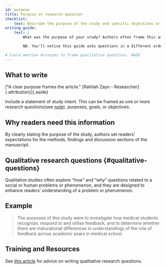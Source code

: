```yaml
---
id: purpose
title: Purpose or research question
checklist: 
    text: Describe the purpose of the study and specific objectives or questions.
writing_guide:
    text: |
        What was the purpose of your study? Authors often frame this as one or more questions or statements, often asking "how" or "why". 

        NB. You'll notice this guide asks questions in a different order to how articles are presented. There are more questions about your introduction later, and questions about your abstract and title appear later still. This is because we recommend beginning to write by first defining your research question, then describing your methods and results. 

# Could mention Acronyms to frame qualitative questions. #ASK
---
```


## What to write

["A clear purpose frames the article." [Rahilah Zayn - Researcher]{.attribution}]{.aside}

Include a statement of study intent. This can be framed as one or more research questions(see [note](#qualitative-questions)), purposes, goals, or objectives.

## Why readers need this information

By clearly stating the purpose of the study, authors set readers’ expectations for the methods, findings and discussion sections of the manuscript.

## Qualitative research questions {#qualitative-questions}

Qualitative studies often explore “how” and “why” questions related to a social or human problems or phenomenon, and they are designed to enhance readers’ understanding of a problem or phenomenon.

## Example

> The purposes of this study were to investigate how medical students recognize, respond to and utilise feedback, and to determine whether there are maturational differences in understandings of the role of feedback across academic years in medical school.

## Training and Resources

See [this article](https://doi.org/10.1097/acm.0000000000001438) for advice on writing qualitative research questions.
